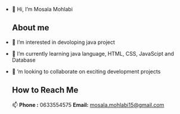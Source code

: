 - 👋 Hi, I’m Mosala Mohlabi
  
  ## About me

- 👀 I’m interested in devoloping java project 
- 🌱 I’m currently learning java language, HTML, CSS, JavaScipt and Database
- 💞️ ’m looking to collaborate on exciting development projects

  ## How to Reach Me
  
  📫 **Phone :** 0633554575
      **Email:**  mosala.mohlabi15@gmail.com


<!---
Mosala-dev/Mosala-dev is a ✨ special ✨ repository because its `README.md` (this file) appears on your GitHub profile.
You can click the Preview link to take a look at your changes.
--->
